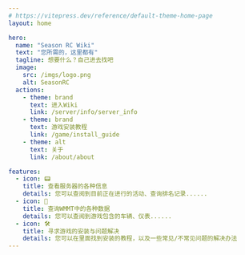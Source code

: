 ```yaml
---
# https://vitepress.dev/reference/default-theme-home-page
layout: home

hero:
  name: "Season RC Wiki"
  text: "您所需的，这里都有"
  tagline: 想要什么？自己进去找吧
  image:
    src: /imgs/logo.png
    alt: SeasonRC
  actions:
    - theme: brand
      text: 进入Wiki
      link: /server/info/server_info
    - theme: brand
      text: 游戏安装教程
      link: /game/install_guide
    - theme: alt
      text: 关于
      link: /about/about

features:
  - icon: 📟
    title: 查看服务器的各种信息
    details: 您可以查阅到目前正在进行的活动、查询排名记录......
  - icon: 📜
    title: 查询WMMT中的各种数据
    details: 您可以查阅到游戏包含的车辆、仪表......
  - icon: 🛠
    title: 寻求游戏的安装与问题解决
    details: 您可以在里面找到安装的教程，以及一些常见/不常见问题的解决办法
---
```

